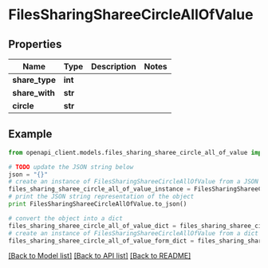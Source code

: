 # FilesSharingShareeCircleAllOfValue


## Properties
Name | Type | Description | Notes
------------ | ------------- | ------------- | -------------
**share_type** | **int** |  | 
**share_with** | **str** |  | 
**circle** | **str** |  | 

## Example

```python
from openapi_client.models.files_sharing_sharee_circle_all_of_value import FilesSharingShareeCircleAllOfValue

# TODO update the JSON string below
json = "{}"
# create an instance of FilesSharingShareeCircleAllOfValue from a JSON string
files_sharing_sharee_circle_all_of_value_instance = FilesSharingShareeCircleAllOfValue.from_json(json)
# print the JSON string representation of the object
print FilesSharingShareeCircleAllOfValue.to_json()

# convert the object into a dict
files_sharing_sharee_circle_all_of_value_dict = files_sharing_sharee_circle_all_of_value_instance.to_dict()
# create an instance of FilesSharingShareeCircleAllOfValue from a dict
files_sharing_sharee_circle_all_of_value_form_dict = files_sharing_sharee_circle_all_of_value.from_dict(files_sharing_sharee_circle_all_of_value_dict)
```
[[Back to Model list]](../README.md#documentation-for-models) [[Back to API list]](../README.md#documentation-for-api-endpoints) [[Back to README]](../README.md)


